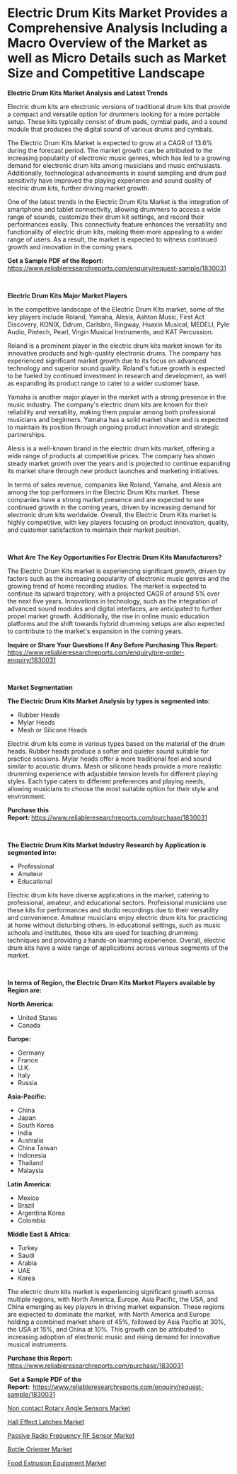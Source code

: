 <p><h1>Electric Drum Kits Market Provides a Comprehensive Analysis Including a Macro Overview of the Market as well as Micro Details such as Market Size and Competitive Landscape</h1></p><p><strong>Electric Drum Kits Market Analysis and Latest Trends</strong></p>
<p><p>Electric drum kits are electronic versions of traditional drum kits that provide a compact and versatile option for drummers looking for a more portable setup. These kits typically consist of drum pads, cymbal pads, and a sound module that produces the digital sound of various drums and cymbals.</p><p>The Electric Drum Kits Market is expected to grow at a CAGR of 13.6% during the forecast period. The market growth can be attributed to the increasing popularity of electronic music genres, which has led to a growing demand for electronic drum kits among musicians and music enthusiasts. Additionally, technological advancements in sound sampling and drum pad sensitivity have improved the playing experience and sound quality of electric drum kits, further driving market growth.</p><p>One of the latest trends in the Electric Drum Kits Market is the integration of smartphone and tablet connectivity, allowing drummers to access a wide range of sounds, customize their drum kit settings, and record their performances easily. This connectivity feature enhances the versatility and functionality of electric drum kits, making them more appealing to a wider range of users. As a result, the market is expected to witness continued growth and innovation in the coming years.</p></p>
<p><strong>Get a Sample PDF of the Report:&nbsp;</strong> <a href="https://www.reliableresearchreports.com/enquiry/request-sample/1830031">https://www.reliableresearchreports.com/enquiry/request-sample/1830031</a></p>
<p>&nbsp;</p>
<p><strong>Electric Drum Kits Major Market Players</strong></p>
<p><p>In the competitive landscape of the Electric Drum Kits market, some of the key players include Roland, Yamaha, Alesis, Ashton Music, First Act Discovery, KONIX, Ddrum, Carlsbro, Ringway, Huaxin Musical, MEDELI, Pyle Audio, Pintech, Pearl, Virgin Musical Instruments, and KAT Percussion.</p><p>Roland is a prominent player in the electric drum kits market known for its innovative products and high-quality electronic drums. The company has experienced significant market growth due to its focus on advanced technology and superior sound quality. Roland's future growth is expected to be fueled by continued investment in research and development, as well as expanding its product range to cater to a wider customer base.</p><p>Yamaha is another major player in the market with a strong presence in the music industry. The company's electric drum kits are known for their reliability and versatility, making them popular among both professional musicians and beginners. Yamaha has a solid market share and is expected to maintain its position through ongoing product innovation and strategic partnerships.</p><p>Alesis is a well-known brand in the electric drum kits market, offering a wide range of products at competitive prices. The company has shown steady market growth over the years and is projected to continue expanding its market share through new product launches and marketing initiatives.</p><p>In terms of sales revenue, companies like Roland, Yamaha, and Alesis are among the top performers in the Electric Drum Kits market. These companies have a strong market presence and are expected to see continued growth in the coming years, driven by increasing demand for electronic drum kits worldwide. Overall, the Electric Drum Kits market is highly competitive, with key players focusing on product innovation, quality, and customer satisfaction to maintain their market position.</p></p>
<p>&nbsp;</p>
<p><strong>What Are The Key Opportunities For Electric Drum Kits Manufacturers?</strong></p>
<p><p>The Electric Drum Kits market is experiencing significant growth, driven by factors such as the increasing popularity of electronic music genres and the growing trend of home recording studios. The market is expected to continue its upward trajectory, with a projected CAGR of around 5% over the next five years. Innovations in technology, such as the integration of advanced sound modules and digital interfaces, are anticipated to further propel market growth. Additionally, the rise in online music education platforms and the shift towards hybrid drumming setups are also expected to contribute to the market's expansion in the coming years.</p></p>
<p><strong>Inquire or Share Your Questions If Any Before Purchasing This Report:</strong> <a href="https://www.reliableresearchreports.com/enquiry/pre-order-enquiry/1830031">https://www.reliableresearchreports.com/enquiry/pre-order-enquiry/1830031</a></p>
<p>&nbsp;</p>
<p><strong>Market Segmentation</strong></p>
<p><strong>The Electric Drum Kits Market Analysis by types is segmented into:</strong></p>
<p><ul><li>Rubber Heads</li><li>Mylar Heads</li><li>Mesh or Silicone Heads</li></ul></p>
<p><p>Electric drum kits come in various types based on the material of the drum heads. Rubber heads produce a softer and quieter sound suitable for practice sessions. Mylar heads offer a more traditional feel and sound similar to acoustic drums. Mesh or silicone heads provide a more realistic drumming experience with adjustable tension levels for different playing styles. Each type caters to different preferences and playing needs, allowing musicians to choose the most suitable option for their style and environment.</p></p>
<p><strong>Purchase this Report:&nbsp;</strong><a href="https://www.reliableresearchreports.com/purchase/1830031">https://www.reliableresearchreports.com/purchase/1830031</a></p>
<p>&nbsp;</p>
<p><strong>The Electric Drum Kits Market Industry Research by Application is segmented into:</strong></p>
<p><ul><li>Professional</li><li>Amateur</li><li>Educational</li></ul></p>
<p><p>Electric drum kits have diverse applications in the market, catering to professional, amateur, and educational sectors. Professional musicians use these kits for performances and studio recordings due to their versatility and convenience. Amateur musicians enjoy electric drum kits for practicing at home without disturbing others. In educational settings, such as music schools and institutes, these kits are used for teaching drumming techniques and providing a hands-on learning experience. Overall, electric drum kits have a wide range of applications across various segments of the market.</p></p>
<p>&nbsp;</p>
<p><strong>In terms of Region, the Electric Drum Kits Market Players available by Region are:</strong></p>
<p>
    <p> <strong> North America: </strong>
        <ul>
            <li>United States</li>
            <li>Canada</li>
        </ul>
        </p> 
    <p> <strong> Europe: </strong>
        <ul>
            <li>Germany</li>
            <li>France</li>
            <li>U.K.</li>
            <li>Italy</li>
            <li>Russia</li>
        </ul>
        </p> 
    <p> <strong> Asia-Pacific: </strong>
        <ul>
            <li>China</li>
            <li>Japan</li>
            <li>South Korea</li>
            <li>India</li>
            <li>Australia</li>
            <li>China Taiwan</li>
            <li>Indonesia</li>
            <li>Thailand</li>
            <li>Malaysia</li>
        </ul>
        </p> 
    <p> <strong> Latin America: </strong>
        <ul>
            <li>Mexico</li>
            <li>Brazil</li>
            <li>Argentina Korea</li>
            <li>Colombia</li>
        </ul>
        </p> 
    <p> <strong> Middle East & Africa: </strong>
        <ul>
            <li>Turkey</li>
            <li>Saudi</li>
            <li>Arabia</li>
            <li>UAE</li>
            <li>Korea</li>
        </ul>
    </p>
    </p>
<p><p>The electric drum kits market is experiencing significant growth across multiple regions, with North America, Europe, Asia Pacific, the USA, and China emerging as key players in driving market expansion. These regions are expected to dominate the market, with North America and Europe holding a combined market share of 45%, followed by Asia Pacific at 30%, the USA at 15%, and China at 10%. This growth can be attributed to increasing adoption of electronic music and rising demand for innovative musical instruments.</p></p>
<p><strong>Purchase this Report: </strong><a href="https://www.reliableresearchreports.com/purchase/1830031">https://www.reliableresearchreports.com/purchase/1830031</a></p>
<p>&nbsp;<strong>Get a Sample PDF of the Report:&nbsp;&nbsp;</strong><a href="https://www.reliableresearchreports.com/enquiry/request-sample/1830031">https://www.reliableresearchreports.com/enquiry/request-sample/1830031</a></p>
<p><strong></strong></p>
<p><p><a href="https://medium.com/@juliepayne1928/non-contact-rotary-angle-sensors-market-size-market-outlook-and-market-forecast-2024-to-2031-828ba7a2dce5">Non contact Rotary Angle Sensors Market</a></p><p><a href="https://medium.com/@juliepayne1928/hall-effect-latches-market-comprehensive-assessment-by-type-application-and-geography-f217d65fb84b">Hall Effect Latches Market</a></p><p><a href="https://medium.com/@juliepayne1928/passive-radio-frequency-rf-sensor-market-research-report-its-history-and-forecast-2024-to-2031-d0e3a076ca4e">Passive Radio Frequency RF Sensor Market</a></p><p><a href="https://issuu.com/reportprime-2/docs/bottle-orienter-market-size-2030.pptx">Bottle Orienter Market</a></p><p><a href="https://issuu.com/reportprime-2/docs/food-extrusion-equipment-market-size-2030.pptx">Food Extrusion Equipment Market</a></p></p>